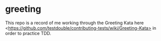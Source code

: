 # greeting
This repo is a record of me working through the Greeting Kata here &lt;https://github.com/testdouble/contributing-tests/wiki/Greeting-Kata> in order to practice TDD.
